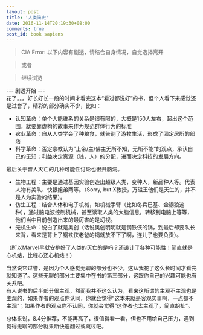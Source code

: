 ```yaml
---
layout: post
title: '人类简史'
date: 2016-11-14T20:19:30+08:00
comments: true
post_id: book sapiens
---
```


> CIA Error: 以下内容有剧透，请结合自身情况，自觉选择离开






> 或者






> 继续浏览

--- 剧透开始 ---  
花了。。。好长好长一段的时间才看完这本“看过都说好”的书，但个人看下来感觉还是过誉了，精彩的部分确实不少，比如：

- 认知革命：单个人能维系的关系是很有限的，大概是150人左右，超出这个范围，就要靠虚构的故事来作为规范群体行为的标准
- 农业革命：自从人类学会了种粮食，就告别了游牧生活，形成了固定居所的部落
- 科学革命：否定宗教认为”上帝/主/佛主无所不知，无所不能“的观点，承认自己的无知；利益决定资源（钱，人）的分配，进而决定科技的发展方向。

最后关于智人灭亡的几种可能性讨论也很开脑洞。

- 生物工程：主要是通过基因实验创造出超级人类，变种人，新品种人等。代表人物有美队、快银姐弟两等。（Sorry, but X教授，万磁王他们是天生的，并不是人为实验的结果）。
- 仿生工程：结合人体和电子机械，如机械手臂（比如冬兵巴基、金钢狼这种），通过脑电波控制机械，甚至读取人类的大脑信息，转移到电脑上等等，他们当中目前创造出来的最厉害的是幻视。
- 无机生命：说白了就是奥创（话说奥创明明就是钢铁侠的锅，到最后却要队长来背，看来是背上了钢铁侠老爸的锅就放不下了啊，连儿子也要负责）。

（所以Marvel早就安排好了人类的灭亡的是吗？还设计了各种可能性！简直就是心机婊，比程心还心机婊！）

当然说它过誉，是因为个人感觉无聊的部分也不少，这从我花了这么长时间才看完就知道了。这些无聊的部分主要集中在书的第三部分，这跟你自己的兴趣可能也有关系吧。  
有人说书的后半部分很主观，然而我并不这么认为，看来这所谓的主观不主观也是主观的，如果作者的观点你认同，你就会觉得”这本来就是客观实事啊，一点都不主观“；如果作者的观点你不认同，你就会觉得”这作者也太主观了，简直胡扯“。

总体来说，8.4分推荐，不能再高了，很值得看一看，但也不用给自己压力，遇到觉得无聊的部分就果断快速翻过或跳过吧。
